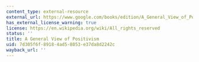 ```yaml
---
content_type: external-resource
external_url: https://www.google.com/books/edition/A_General_View_of_Positivism/SgaHpaeZAewC?hl=en&gbpv=1
has_external_license_warning: true
license: https://en.wikipedia.org/wiki/All_rights_reserved
status: ''
title: A General View of Positivism
uid: 7d305f6f-8918-4ad5-8053-e37da8d2242c
wayback_url: ''
---
```

